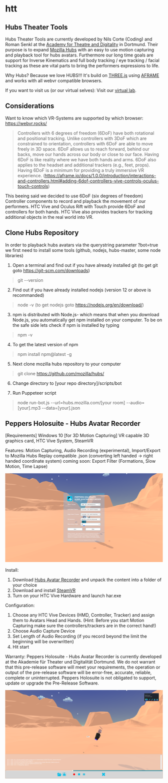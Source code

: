 # htt
## Hubs Theater Tools

Hubs Theater Tools are currently developed by Nils Corte (Coding) and Roman Senkl at the [Academy for Theatre and Digitality](https://theater.digital/) in Dortmund.
Their purpose is to expand [Mozilla Hubs](https://hubs.mozilla.com) with an easy to use motion capturing and playback tool for hubs avatars.
Furthermore our long time goals are support for Inverse Kinematics and full body tracking / eye tracking / facial tracking as these are vital parts to bring the performers expressions to life.

Why Hubs? Because we love HUBS!!! It's build on [THREE.js](https://threejs.org/) using [AFRAME](https://aframe.io) and works with all webvr compatible browsers.

If you want to visit us (or our virtual selves): Visit our [virtual lab](https://hubs.mozilla.com/3S5crQY).

## Considerations

Want to know which VR-Systems are supported by which browser: https://webvr.rocks/

> Controllers with 6 degrees of freedom (6DoF) have both rotational and positional tracking. Unlike controllers with 3DoF which are constrained to orientation, controllers with 6DoF are able to move freely in 3D space. 6DoF allows us to reach forward, behind our backs, move our hands across our body or close to our face. Having 6DoF is like reality where we have both hands and arms. 6DoF also applies to the headset and additional trackers (e.g., feet, props). Having 6DoF is a minimum for providing a truly immersive VR experience.
(https://aframe.io/docs/1.0.0/introduction/interactions-and-controllers.html#adding-6dof-controllers-vive-controls-oculus-touch-controls)

This beeing said we decided to use 6DoF (six degrees of freedom) Controller components to record and playback the movement of our performers.
HTC Vive and Oculus Rift with Touch provide 6DoF and controllers for both hands. 
HTC Vive also provides trackers for tracking additional objects in the real world into VR.

## Clone Hubs Repository 

In order to playback hubs avatars via the querystring parameter ?bot=true we first need to install some tools (github, nodejs, hubs-master, some node libraries)

1. Open a terminal and find out if you have already installed git (to get git goto https://git-scm.com/downloads)
> git --version

2. Find out if you have already installed nodejs (version 12 or above is recommanded)
> node -v (to get nodejs goto https://nodejs.org/en/download/)

3. npm is distributed with Node.js- which means that when you download Node.js, you automatically get npm installed on your computer. To be on the safe side lets check if npm is installed by typing
> npm -v

4. To get the latest version of npm
> npm install npm@latest -g

5. Next clone mozilla hubs repository to your computer
> git clone https://github.com/mozilla/hubs/

6. Change directory to [your repo directory]/scripts/bot

7. Run Puppeteer script  
> node run-bot.js --url=hubs.mozilla.com/[your room] --audio=[your].mp3 --data=[your].json

## Peppers Holosuite - Hubs Avatar Recorder

[Requirements] Windows 10 [for 3D Motion Capturing] VR capable 3D graphics card, HTC Vive System, SteamVR

Features: Motion Capturing, Audio Recording (experimental), Import/Export to Mozilla Hubs Replay compatible .json (converting left handed -> right handed coordinate system)
coming soon: Export Filter (Formations, Slow Motion, Time Lapse)

![Preferences](/images/preferences.png)

Install: 
1. Download [Hubs Avatar Recorder](https://phsuite.de/downloads/har.zip) and unpack the content into a folder of your choice
2. Download and install [SteamVR](https://store.steampowered.com/app/250820/SteamVR/)
3. Turn on your HTC Vive Hardware and launch har.exe

Configuration:
1. Choose any HTC Vive Devices (HMD, Controller, Tracker) and assign them to Avatars Head and Hands. (Hint: Before you start Motion Capturing make sure the controllers/trackers are in the correct hand!)
2. Choose Audio Capture Device
3. Set Length of Audio Recording (if you record beyond the limit the beginning will be overwritten)
4. Hit start

Warranty:
Peppers Holosuite - Hubs Avatar Recorder is currently developed at the Akademie für Theater und Digitalität Dortmund. We do not warrant that this pre-release software will meet your requirements, the operation or output of the pre-release software will be error-free, accurate, reliable, complete or uninterrupted. Peppers Holosuite is not obligated to support, update or upgrade the Pre-Release Software.

![Console](/images/console.png)
